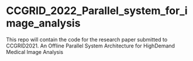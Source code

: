 # CCGRID_2022_Parallel_system_for_image_analysis
This repo will contain the code for the research paper submitted to CCGRID2021.
An Offline Parallel System Architecture for HighDemand Medical Image Analysis
